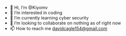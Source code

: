 - 👋 Hi, I’m @Kiyomv
- 👀 I’m interested in coding
- 🌱 I’m currently learning cyber security
- 💞️ I’m looking to collaborate on nothing as of right now
- 📫 How to reach me davidcagle154@gmail.com

<!---
Kiyomv/Kiyomv is a ✨ special ✨ repository because its `README.md` (this file) appears on your GitHub profile.
You can click the Preview link to take a look at your changes.
--->
